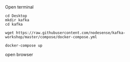 Open terminal

```
cd Desktop
mkdir kafka
cd kafka
```


```
wget https://raw.githubusercontent.com/nodesense/kafka-workshop/master/compose/docker-compose.yml
```

```
docker-compose up
```

open browser

```

```
